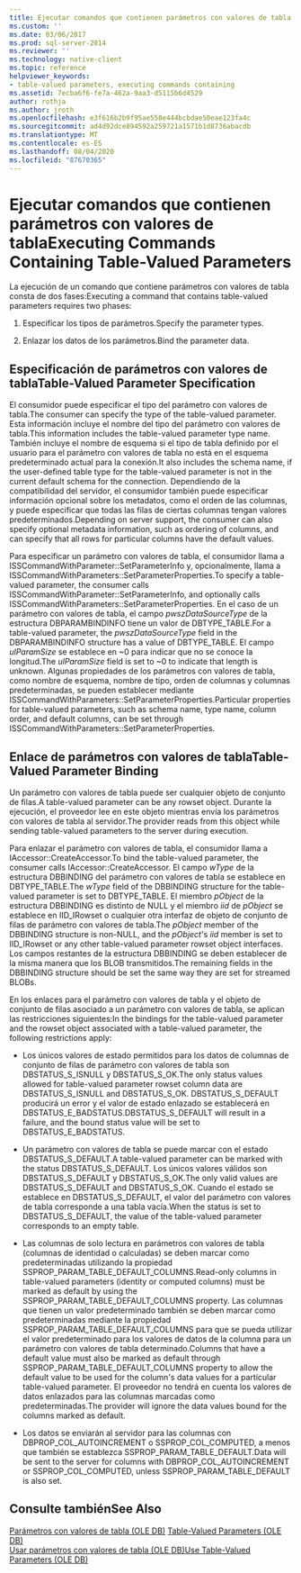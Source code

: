 ```yaml
---
title: Ejecutar comandos que contienen parámetros con valores de tabla | Microsoft Docs
ms.custom: ''
ms.date: 03/06/2017
ms.prod: sql-server-2014
ms.reviewer: ''
ms.technology: native-client
ms.topic: reference
helpviewer_keywords:
- table-valued parameters, executing commands containing
ms.assetid: 7ecba6f6-fe7a-462a-9aa3-d5115b6d4529
author: rothja
ms.author: jroth
ms.openlocfilehash: e3f616b2b9f95ae558e444bcbdae50eae123fa4c
ms.sourcegitcommit: ad4d92dce894592a259721a1571b1d8736abacdb
ms.translationtype: MT
ms.contentlocale: es-ES
ms.lasthandoff: 08/04/2020
ms.locfileid: "87670365"
---
```

# <a name="executing-commands-containing-table-valued-parameters"></a><span data-ttu-id="41bc0-102">Ejecutar comandos que contienen parámetros con valores de tabla</span><span class="sxs-lookup"><span data-stu-id="41bc0-102">Executing Commands Containing Table-Valued Parameters</span></span>
  <span data-ttu-id="41bc0-103">La ejecución de un comando que contiene parámetros con valores de tabla consta de dos fases:</span><span class="sxs-lookup"><span data-stu-id="41bc0-103">Executing a command that contains table-valued parameters requires two phases:</span></span>  
  
1.  <span data-ttu-id="41bc0-104">Especificar los tipos de parámetros.</span><span class="sxs-lookup"><span data-stu-id="41bc0-104">Specify the parameter types.</span></span>  
  
2.  <span data-ttu-id="41bc0-105">Enlazar los datos de los parámetros.</span><span class="sxs-lookup"><span data-stu-id="41bc0-105">Bind the parameter data.</span></span>  
  
## <a name="table-valued-parameter-specification"></a><span data-ttu-id="41bc0-106">Especificación de parámetros con valores de tabla</span><span class="sxs-lookup"><span data-stu-id="41bc0-106">Table-Valued Parameter Specification</span></span>  
 <span data-ttu-id="41bc0-107">El consumidor puede especificar el tipo del parámetro con valores de tabla.</span><span class="sxs-lookup"><span data-stu-id="41bc0-107">The consumer can specify the type of the table-valued parameter.</span></span> <span data-ttu-id="41bc0-108">Esta información incluye el nombre del tipo del parámetro con valores de tabla.</span><span class="sxs-lookup"><span data-stu-id="41bc0-108">This information includes the table-valued parameter type name.</span></span> <span data-ttu-id="41bc0-109">También incluye el nombre de esquema si el tipo de tabla definido por el usuario para el parámetro con valores de tabla no está en el esquema predeterminado actual para la conexión.</span><span class="sxs-lookup"><span data-stu-id="41bc0-109">It also includes the schema name, if the user-defined table type for the table-valued parameter is not in the current default schema for the connection.</span></span> <span data-ttu-id="41bc0-110">Dependiendo de la compatibilidad del servidor, el consumidor también puede especificar información opcional sobre los metadatos, como el orden de las columnas, y puede especificar que todas las filas de ciertas columnas tengan valores predeterminados.</span><span class="sxs-lookup"><span data-stu-id="41bc0-110">Depending on server support, the consumer can also specify optional metadata information, such as ordering of columns, and can specify that all rows for particular columns have the default values.</span></span>  
  
 <span data-ttu-id="41bc0-111">Para especificar un parámetro con valores de tabla, el consumidor llama a ISSCommandWithParameter::SetParameterInfo y, opcionalmente, llama a ISSCommandWithParameters::SetParameterProperties.</span><span class="sxs-lookup"><span data-stu-id="41bc0-111">To specify a table-valued parameter, the consumer calls ISSCommandWithParameter::SetParameterInfo, and optionally calls ISSCommandWithParameters::SetParameterProperties.</span></span> <span data-ttu-id="41bc0-112">En el caso de un parámetro con valores de tabla, el campo *pwszDataSourceType* de la estructura DBPARAMBINDINFO tiene un valor de DBTYPE_TABLE.</span><span class="sxs-lookup"><span data-stu-id="41bc0-112">For a table-valued parameter, the *pwszDataSourceType* field in the DBPARAMBINDINFO structure has a value of DBTYPE_TABLE.</span></span> <span data-ttu-id="41bc0-113">El campo *ulParamSize* se establece en ~0 para indicar que no se conoce la longitud.</span><span class="sxs-lookup"><span data-stu-id="41bc0-113">The *ulParamSize* field is set to ~0 to indicate that length is unknown.</span></span> <span data-ttu-id="41bc0-114">Algunas propiedades de los parámetros con valores de tabla, como nombre de esquema, nombre de tipo, orden de columnas y columnas predeterminadas, se pueden establecer mediante ISSCommandWithParameters::SetParameterProperties.</span><span class="sxs-lookup"><span data-stu-id="41bc0-114">Particular properties for table-valued parameters, such as schema name, type name, column order, and default columns, can be set through ISSCommandWithParameters::SetParameterProperties.</span></span>  
  
## <a name="table-valued-parameter-binding"></a><span data-ttu-id="41bc0-115">Enlace de parámetros con valores de tabla</span><span class="sxs-lookup"><span data-stu-id="41bc0-115">Table-Valued Parameter Binding</span></span>  
 <span data-ttu-id="41bc0-116">Un parámetro con valores de tabla puede ser cualquier objeto de conjunto de filas.</span><span class="sxs-lookup"><span data-stu-id="41bc0-116">A table-valued parameter can be any rowset object.</span></span> <span data-ttu-id="41bc0-117">Durante la ejecución, el proveedor lee en este objeto mientras envía los parámetros con valores de tabla al servidor.</span><span class="sxs-lookup"><span data-stu-id="41bc0-117">The provider reads from this object while sending table-valued parameters to the server during execution.</span></span>  
  
 <span data-ttu-id="41bc0-118">Para enlazar el parámetro con valores de tabla, el consumidor llama a IAccessor::CreateAccessor.</span><span class="sxs-lookup"><span data-stu-id="41bc0-118">To bind the table-valued parameter, the consumer calls IAccessor::CreateAccessor.</span></span> <span data-ttu-id="41bc0-119">El campo *wType* de la estructura DBBINDING del parámetro con valores de tabla se establece en DBTYPE_TABLE.</span><span class="sxs-lookup"><span data-stu-id="41bc0-119">The *wType* field of the DBBINDING structure for the table-valued parameter is set to DBTYPE_TABLE.</span></span> <span data-ttu-id="41bc0-120">El miembro *pObject* de la estructura DBBINDING es distinto de NULL y el miembro *iid* de *pObject* se establece en IID_IRowset o cualquier otra interfaz de objeto de conjunto de filas de parámetro con valores de tabla.</span><span class="sxs-lookup"><span data-stu-id="41bc0-120">The *pObject* member of the DBBINDING structure is non-NULL, and the *pObject*'s *iid* member is set to IID_IRowset or any other table-valued parameter rowset object interfaces.</span></span> <span data-ttu-id="41bc0-121">Los campos restantes de la estructura DBBINDING se deben establecer de la misma manera que los BLOB transmitidos.</span><span class="sxs-lookup"><span data-stu-id="41bc0-121">The remaining fields in the DBBINDING structure should be set the same way they are set for streamed BLOBs.</span></span>  
  
 <span data-ttu-id="41bc0-122">En los enlaces para el parámetro con valores de tabla y el objeto de conjunto de filas asociado a un parámetro con valores de tabla, se aplican las restricciones siguientes:</span><span class="sxs-lookup"><span data-stu-id="41bc0-122">In the bindings for the table-valued parameter and the rowset object associated with a table-valued parameter, the following restrictions apply:</span></span>  
  
-   <span data-ttu-id="41bc0-123">Los únicos valores de estado permitidos para los datos de columnas de conjunto de filas de parámetro con valores de tabla son DBSTATUS_S_ISNULL y DBSTATUS_S_OK.</span><span class="sxs-lookup"><span data-stu-id="41bc0-123">The only status values allowed for table-valued parameter rowset column data are DBSTATUS_S_ISNULL and DBSTATUS_S_OK.</span></span> <span data-ttu-id="41bc0-124">DBSTATUS_S_DEFAULT producirá un error y el valor de estado enlazado se establecerá en DBSTATUS_E_BADSTATUS.</span><span class="sxs-lookup"><span data-stu-id="41bc0-124">DBSTATUS_S_DEFAULT will result in a failure, and the bound status value will be set to DBSTATUS_E_BADSTATUS.</span></span>  
  
-   <span data-ttu-id="41bc0-125">Un parámetro con valores de tabla se puede marcar con el estado DBSTATUS_S_DEFAULT.</span><span class="sxs-lookup"><span data-stu-id="41bc0-125">A table-valued parameter can be marked with the status DBSTATUS_S_DEFAULT.</span></span> <span data-ttu-id="41bc0-126">Los únicos valores válidos son DBSTATUS_S_DEFAULT y DBSTATUS_S_OK.</span><span class="sxs-lookup"><span data-stu-id="41bc0-126">The only valid values are DBSTATUS_S_DEFAULT and DBSTATUS_S_OK.</span></span> <span data-ttu-id="41bc0-127">Cuando el estado se establece en DBSTATUS_S_DEFAULT, el valor del parámetro con valores de tabla corresponde a una tabla vacía.</span><span class="sxs-lookup"><span data-stu-id="41bc0-127">When the status is set to DBSTATUS_S_DEFAULT, the value of the table-valued parameter corresponds to an empty table.</span></span>  
  
-   <span data-ttu-id="41bc0-128">Las columnas de solo lectura en parámetros con valores de tabla (columnas de identidad o calculadas) se deben marcar como predeterminadas utilizando la propiedad SSPROP_PARAM_TABLE_DEFAULT_COLUMNS.</span><span class="sxs-lookup"><span data-stu-id="41bc0-128">Read-only columns in table-valued parameters (identity or computed columns) must be marked as default by using the SSPROP_PARAM_TABLE_DEFAULT_COLUMNS property.</span></span> <span data-ttu-id="41bc0-129">Las columnas que tienen un valor predeterminado también se deben marcar como predeterminadas mediante la propiedad SSPROP_PARAM_TABLE_DEFAULT_COLUMNS para que se pueda utilizar el valor predeterminado para los valores de datos de la columna para un parámetro con valores de tabla determinado.</span><span class="sxs-lookup"><span data-stu-id="41bc0-129">Columns that have a default value must also be marked as default through SSPROP_PARAM_TABLE_DEFAULT_COLUMNS property to allow the default value to be used for the column's data values for a particular table-valued parameter.</span></span> <span data-ttu-id="41bc0-130">El proveedor no tendrá en cuenta los valores de datos enlazados para las columnas marcadas como predeterminadas.</span><span class="sxs-lookup"><span data-stu-id="41bc0-130">The provider will ignore the data values bound for the columns marked as default.</span></span>  
  
-   <span data-ttu-id="41bc0-131">Los datos se enviarán al servidor para las columnas con DBPROP_COL_AUTOINCREMENT o SSPROP_COL_COMPUTED, a menos que también se establezca SSPROP_PARAM_TABLE_DEFAULT.</span><span class="sxs-lookup"><span data-stu-id="41bc0-131">Data will be sent to the server for columns with DBPROP_COL_AUTOINCREMENT or SSPROP_COL_COMPUTED, unless SSPROP_PARAM_TABLE_DEFAULT is also set.</span></span>  
  
## <a name="see-also"></a><span data-ttu-id="41bc0-132">Consulte también</span><span class="sxs-lookup"><span data-stu-id="41bc0-132">See Also</span></span>  
 <span data-ttu-id="41bc0-133">[Parámetros con valores de tabla &#40;OLE DB&#41;](table-valued-parameters-ole-db.md) </span><span class="sxs-lookup"><span data-stu-id="41bc0-133">[Table-Valued Parameters &#40;OLE DB&#41;](table-valued-parameters-ole-db.md) </span></span>  
 [<span data-ttu-id="41bc0-134">Usar parámetros con valores de tabla &#40;OLE DB&#41;</span><span class="sxs-lookup"><span data-stu-id="41bc0-134">Use Table-Valued Parameters &#40;OLE DB&#41;</span></span>](../native-client-ole-db-how-to/use-table-valued-parameters-ole-db.md)  
  
  
